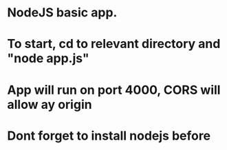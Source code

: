 # NodeJS basic app.
# To start, cd to relevant directory and "node app.js"
# App will run on port 4000, CORS will allow ay origin
# Dont forget to install nodejs before

